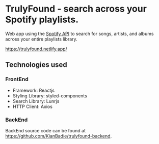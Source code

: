 # TrulyFound - search across your Spotify playlists.
Web app using the [Spotify API](https://developer.spotify.com/documentation/web-api/) to search for songs, artists, and albums across your entire playlists library.

https://trulyfound.netlify.app/

## Technologies used
### FrontEnd
- Framework: Reactjs
- Styling Library: styled-components
- Search Library: Lunrjs
- HTTP Client: Axios

### BackEnd
BackEnd source code can be found at https://github.com/KianBadie/trulyfound-backend.